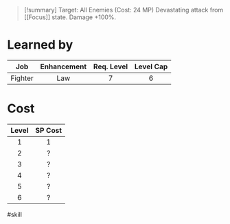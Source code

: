 >[!summary]
>Target: All Enemies (Cost: 24 MP)
>Devastating attack from [[Focus]] state.
>Damage +100%.
# Learned by
| Job   | Enhancement | Req. Level | Level Cap |
|:-------:|:-----------:|:----------:|:---------:|
| Fighter | Law         | 7          | 6         |
# Cost
| Level | SP Cost |
|:-----:|:-------:|
| 1     | 1       |
| 2     | ?       |
| 3     | ?       |
| 4     | ?       |
| 5     | ?       |
| 6     | ?       | 

#skill 
